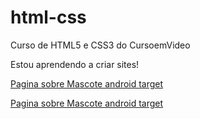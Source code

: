# html-css
 Curso de HTML5 e CSS3 do CursoemVideo

 Estou aprendendo a criar sites!


 <a href="https://luanvictorfb.github.io/html-css/exercicios/desafio10/index.html"> Pagina sobre Mascote android target<a>
 
 <a href="https://luanvictorfb.github.io/html-css/exercicios/desafio12/index.html"> Pagina sobre Mascote android target<a>